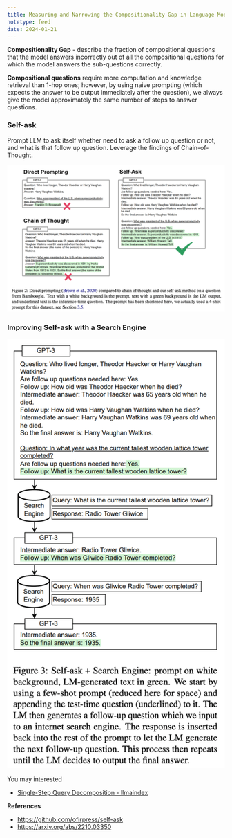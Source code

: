 ```yaml
---
title: Measuring and Narrowing the Compositionality Gap in Language Models
notetype: feed
date: 2024-01-21
---
```

**Compositionality Gap** - describe the fraction of compositional questions that the model answers incorrectly out of all the compositional questions for which the model answers the sub-questions correctly.

**Compositional questions** require more computation and knowledge retrieval than 1-hop ones; however, by using naive prompting (which expects the answer to be output immediately after the question), we always give the model approximately the same number of steps to answer questions.
### Self-ask

Prompt LLM to ask itself whether need to ask a follow up question or not, and what is that follow up question. Leverage the findings of Chain-of-Thought.

![self-ask-prompting](/assets/img/self-ask-prompting.png)


### Improving Self-ask with a Search Engine

![self-ask-with-search](/assets/img/self-ask-with-search.png)


You may interested
- [Single-Step Query Decomposition - llmaindex](https://docs.llamaindex.ai/en/stable/optimizing/advanced_retrieval/query_transformations.html#single-step-query-decomposition)

**References**
- https://github.com/ofirpress/self-ask
- https://arxiv.org/abs/2210.03350